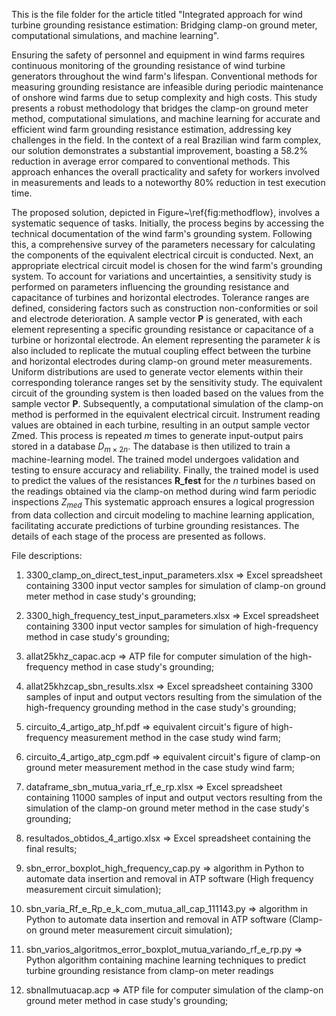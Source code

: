 This is the file folder for the article titled "Integrated approach for wind turbine grounding resistance estimation: Bridging clamp-on ground meter, computational simulations, and machine learning".

Ensuring the safety of personnel and equipment in wind farms requires continuous monitoring of the grounding resistance of wind turbine generators throughout the wind farm's lifespan. Conventional methods for measuring grounding resistance are infeasible during periodic maintenance of onshore wind farms due to setup complexity and high costs. This study presents a robust methodology that bridges the clamp-on ground meter method, computational simulations, and machine learning for accurate and efficient wind farm grounding resistance estimation, addressing key challenges in the field. In the context of a real Brazilian wind farm complex, our solution demonstrates a substantial improvement, boasting a 58.2\% reduction in average error compared to conventional methods. This approach enhances the overall practicality and safety for workers involved in measurements and leads to a noteworthy 80\% reduction in test execution time.

The proposed solution, depicted in Figure~\ref{fig:methodflow}, involves a systematic sequence of tasks. Initially, the process begins by accessing the technical documentation of the wind farm's grounding system. Following this, a comprehensive survey of the parameters necessary for calculating the components of the equivalent electrical circuit is conducted. Next, an appropriate electrical circuit model is chosen for the wind farm's grounding system. To account for variations and uncertainties, a sensitivity study is performed on parameters influencing the grounding resistance and capacitance of turbines and horizontal electrodes. Tolerance ranges are defined, considering factors such as construction non-conformities or soil and electrode deterioration. A sample vector $\textbf{P}$ is generated, with each element representing a specific grounding resistance or capacitance of a turbine or horizontal electrode. An element representing the parameter $k$ is also included to replicate the mutual coupling effect between the turbine and horizontal electrodes during clamp-on ground meter measurements. Uniform distributions are used to generate vector elements within their corresponding tolerance ranges set by the sensitivity study. The equivalent circuit of the grounding system is then loaded based on the values from the sample vector $\textbf{P}$. Subsequently, a computational simulation of the clamp-on method is performed in the equivalent electrical circuit. Instrument reading values are obtained in each turbine, resulting in an output sample vector Zmed. This process is repeated $m$ times to generate input-output pairs stored in a database $D_{m\times2n}$. The database is then utilized to train a machine-learning model. The trained model undergoes validation and testing to ensure accuracy and reliability. Finally, the trained model is used to predict the values of the resistances $\textbf{R_fest}$ for the $n$ turbines based on the readings obtained via the clamp-on method during wind farm periodic inspections $Z_{med}$ This systematic approach ensures a logical progression from data collection and circuit modeling to machine learning application, facilitating accurate predictions of turbine grounding resistances. The details of each stage of the process are presented as follows.



File descriptions:

1) 3300_clamp_on_direct_test_input_parameters.xlsx => Excel spreadsheet containing 3300 input vector samples for simulation of clamp-on ground meter method in case study's grounding;

2) 3300_high_frequency_test_input_parameters.xlsx   => Excel spreadsheet containing 3300 input vector samples for simulation of high-frequency method in case study's grounding;

3) allat25khz_capac.acp => ATP file for computer simulation of the high-frequency method in case study's grounding;

4) allat25khzcap_sbn_results.xlsx  => Excel spreadsheet containing 3300 samples of input and output vectors resulting from the simulation of the high-frequency grounding method in the case study's grounding;

6) circuito_4_artigo_atp_hf.pdf => equivalent circuit's figure of high-frequency measurement method in the case study wind farm;

7) circuito_4_artigo_atp_cgm.pdf => equivalent circuit's figure of clamp-on ground meter measurement method in the case study wind farm;

8) dataframe_sbn_mutua_varia_rf_e_rp.xlsx => Excel spreadsheet containing 11000 samples of input and output vectors resulting from the simulation of the clamp-on ground meter method in the case study's grounding;

9) resultados_obtidos_4_artigo.xlsx => Excel spreadsheet containing the final results;

10) sbn_error_boxplot_high_frequency_cap.py => algorithm in Python to automate data insertion and removal in ATP software (High frequency measurement circuit simulation);

11) sbn_varia_Rf_e_Rp_e_k_com_mutua_all_cap_111143.py => algorithm in Python to automate data insertion and removal in ATP software (Clamp-on ground meter measurement circuit simulation);

12) sbn_varios_algoritmos_error_boxplot_mutua_variando_rf_e_rp.py => Python algorithm containing machine learning techniques to predict turbine grounding resistance from clamp-on meter readings

13) sbnallmutuacap.acp => ATP file for computer simulation of the clamp-on ground meter method in case study's grounding;
